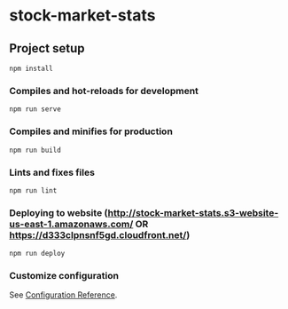 # stock-market-stats

## Project setup
```
npm install
```

### Compiles and hot-reloads for development
```
npm run serve
```

### Compiles and minifies for production
```
npm run build
```

### Lints and fixes files
```
npm run lint
```

### Deploying to website (http://stock-market-stats.s3-website-us-east-1.amazonaws.com/ OR https://d333clpnsnf5gd.cloudfront.net/)
```
npm run deploy
```

### Customize configuration
See [Configuration Reference](https://cli.vuejs.org/config/).
